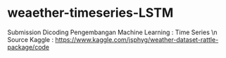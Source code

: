 # weaether-timeseries-LSTM

Submission Dicoding Pengembangan Machine Learning : Time Series \n
Source Kaggle : https://www.kaggle.com/jsphyg/weather-dataset-rattle-package/code
